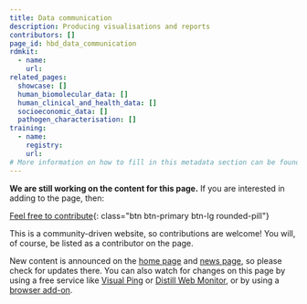 ```yaml
---
title: Data communication
description: Producing visualisations and reports
contributors: []
page_id: hbd_data_communication
rdmkit:
  - name:
    url:
related_pages: 
  showcase: []
  human_biomolecular_data: []
  human_clinical_and_health_data: []
  socioeconomic_data: []
  pathogen_characterisation: []
training:
  - name:
    registry:
    url:
# More information on how to fill in this metadata section can be found here https://www.infectious-diseases-toolkit.org/contribute/page_metadata
---
```


**We are still working on the content for this page.** If you are interested in adding to the page, then:

[Feel free to contribute](/contribute/){: class="btn btn-primary btn-lg rounded-pill"}

This is a community-driven website, so contributions are welcome! You will, of course, be listed as a contributor on the page.

New content is announced on the [home page](/) and [news page](/about/news), so please check for updates there. You can also watch for changes on this page by using a free service like [Visual Ping](https://visualping.io/) or [Distill Web Monitor](https://distill.io/), or by using a [browser add-on](https://chrome.google.com/webstore/detail/distill-web-monitor/inlikjemeeknofckkjolnjbpehgadgge?hl=en).

